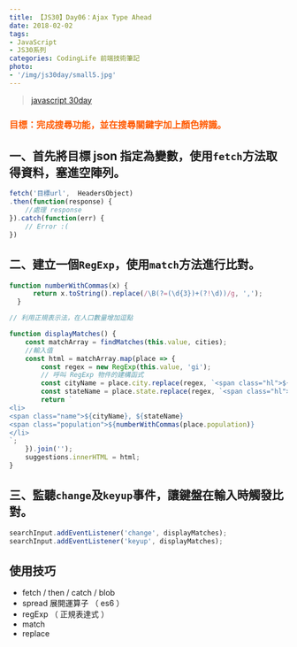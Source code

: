 ```yaml
---
title: 【JS30】Day06：Ajax Type Ahead
date: 2018-02-02
tags:
- JavaScript
- JS30系列
categories: CodingLife 前端技術筆記
photo:
- '/img/js30day/small5.jpg'
---
```


> [javascript 30day](https://javascript30.com/)

<a id="more"></a>

### <span style="color:#ff5900">目標：完成搜尋功能，並在搜尋關鍵字加上顏色辨識。</span>

## 一、首先將目標 json 指定為變數，使用`fetch`方法取得資料，塞進空陣列。

```js
fetch('目標url',  HeadersObject)
.then(function(response) {
    //處理 response
}).catch(function(err) {
    // Error :(
})
```

## 二、建立一個`RegExp`，使用`match`方法進行比對。

```js
function numberWithCommas(x) {
      return x.toString().replace(/\B(?=(\d{3})+(?!\d))/g, ',');
  }

// 利用正規表示法，在人口數量增加逗點

function displayMatches() {
    const matchArray = findMatches(this.value, cities);
    //輸入值
    const html = matchArray.map(place => {
        const regex = new RegExp(this.value, 'gi');
        // 呼叫 RegExp 物件的建構函式
        const cityName = place.city.replace(regex, `<span class="hl">${this.value}`);
        const stateName = place.state.replace(regex, `<span class="hl">${this.value}`);
        return `
<li>
<span class="name">${cityName}, ${stateName} 
<span class="population">${numberWithCommas(place.population)}
</li>
`;
    }).join('');
    suggestions.innerHTML = html;
}
```

## 三、監聽`change`及`keyup`事件，讓鍵盤在輸入時觸發比對。

```js
searchInput.addEventListener('change', displayMatches);
searchInput.addEventListener('keyup', displayMatches);

```

## 使用技巧

*   fetch / then / catch / blob
*   spread 展開運算子 （ es6 ）
*   regExp （ 正規表達式 ）
*   match
*   replace

</div>